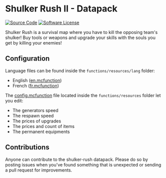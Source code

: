 # Shulker Rush II - Datapack
[![Source Code](https://img.shields.io/badge/source-minemakers/shulker--rush-blue.svg)](https://github.com/minemakers/shulker-rush)
[![Software License](https://img.shields.io/badge/license-GPL-brightgreen.svg)](https://github.com/minemakers/shulker-rush/blob/master/LICENSE)

Shulker Rush is a survival map where you have to kill the opposing team's shulker! Buy tools or weapons and upgrade your skills with the souls you get by killing your enemies!

## Configuration

Language files can be found inside the ```functions/resources/lang``` folder:
- English ([en.mcfunction](https://github.com/minemakers/shulker-rush/blob/master/data/game/functions/resources/lang/en.mcfunction))
- French ([fr.mcfunction](https://github.com/minemakers/shulker-rush/blob/master/data/game/functions/resources/lang/fr.mcfunction))

The [config.mcfunction](https://github.com/minemakers/shulker-rush/blob/master/data/game/functions/resources/config.mcfunction) file located inside the ```functions/resources``` folder let you edit:

- The generators speed
- The respawn speed
- The prices of upgrades
- The prices and count of items
- The permanent equipments

## Contributions

Anyone can contribute to the shulker-rush datapack. Please do so by posting issues when you've found something that is unexpected or sending a pull request for improvements.
